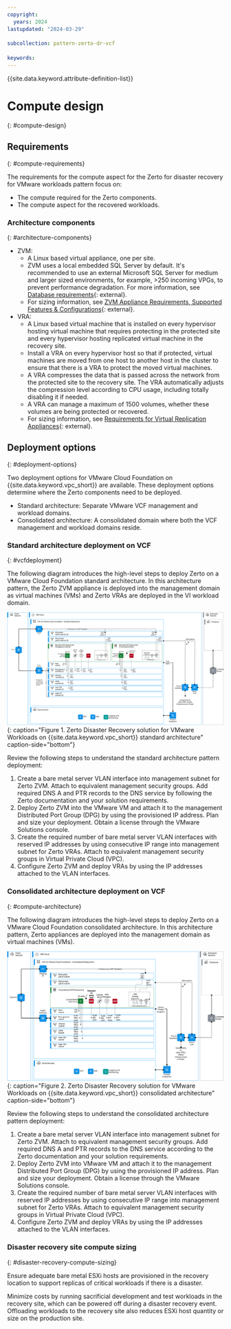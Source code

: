 ```yaml
---
copyright:
  years: 2024
lastupdated: "2024-03-29"

subcollection: pattern-zerto-dr-vcf

keywords:
---
```

{{site.data.keyword.attribute-definition-list}}

# Compute design
{: #compute-design}

## Requirements
{: #compute-requirements}

The requirements for the compute aspect for the Zerto for disaster recovery for VMware workloads pattern focus on:

- The compute required for the Zerto components.
- The compute aspect for the recovered workloads.

### Architecture components
{: #architecture-components}

- ZVM:
   - A Linux based virtual appliance, one per site.
   - ZVM uses a local embedded SQL Server by default. It's recommended to use an external Microsoft SQL Server for medium and larger sized environments, for example, \>250 incoming VPGs, to prevent performance degradation. For more information, see [Database requirements](https://help.zerto.com/bundle/Install.VC.HTML/page/Database_Requirements.htm){: external}.
   - For sizing information, see [ZVM Appliance Requirements, Supported Features &amp; Configurations](https://help.zerto.com/bundle/Linux.ZVM.HTML.10.0_U3/page/Book_in_Portal_-_Prerequisite_for_ZVM_Linux.htm){: external}.
- VRA:
   - A Linux based virtual machine that is installed on every hypervisor hosting virtual machine that requires protecting in the protected site and every hypervisor hosting replicated virtual machine in the recovery site.
   - Install a VRA on every hypervisor host so that if protected, virtual machines are moved from one host to another host in the cluster to ensure that there is a VRA to protect the moved virtual machines.
   - A VRA compresses the data that is passed across the network from the protected site to the recovery site. The VRA automatically adjusts the compression level according to CPU usage, including totally disabling it if needed.
   - A VRA can manage a maximum of 1500 volumes, whether these volumes are being protected or recovered.
   - For sizing information, see [Requirements for Virtual Replication Appliances](https://help.zerto.com/bundle/Prereq.VC.HTML.90/page/Requirements_for_Virtual_Replication_Appliances.htm){: external}.

## Deployment options
{: #deployment-options}

Two deployment options for VMware Cloud Foundation on {{site.data.keyword.vpc_short}} are available. These deployment options determine where the Zerto components need to be deployed.

* Standard architecture: Separate VMware VCF management and workload domains.
* Consolidated architecture: A consolidated domain where both the VCF management and workload domains reside.

### Standard architecture deployment on VCF
{: #vcfdeployment}

The following diagram introduces the high-level steps to deploy Zerto on a VMware Cloud Foundation standard architecture. In this architecture pattern, the Zerto ZVM appliance is deployed into the management domain as virtual machines (VMs) and Zerto VRAs are deployed in the VI workload domain.

![Zerto_VCF_IBM_Cloud_Standard_Architecture](image/Zerto-Architecture-Standard.svg){: caption="Figure 1. Zerto Disaster Recovery solution for VMware Workloads on {{site.data.keyword.vpc_short}} standard architecture" caption-side="bottom"}

Review the following steps to understand the standard architecture pattern deployment:

1. Create a bare metal server VLAN interface into management subnet for Zerto ZVM. Attach to equivalent management security groups. Add required DNS A and PTR records to the DNS service by following the Zerto documentation and your solution requirements.
2. Deploy Zerto ZVM into the VMware VM and attach it to the management Distributed Port Group (DPG) by using the provisioned IP address. Plan and size your deployment. Obtain a license through the VMware Solutions console.
3. Create the required number of bare metal server VLAN interfaces with reserved IP addresses by using consecutive IP range into management subnet for Zerto VRAs. Attach to equivalent management security groups in Virtual Private Cloud (VPC).
4. Configure Zerto ZVM and deploy VRAs by using the IP addresses attached to the VLAN interfaces.

### Consolidated architecture deployment on VCF
{: #compute-architecture}

The following diagram introduces the high-level steps to deploy Zerto on a VMware Cloud Foundation consolidated architecture. In this architecture pattern, Zerto appliances are deployed into the management domain as virtual machines (VMs).

![Zerto_VCF_IBM_Cloud_Consolidated_Architecture](image/Zerto-Architecture-Consolidated.svg){: caption="Figure 2. Zerto Disaster Recovery solution for VMware Workloads on {{site.data.keyword.vpc_short}} consolidated architecture" caption-side="bottom"}

Review the following steps to understand the consolidated architecture pattern deployment:

1. Create a bare metal server VLAN interface into management subnet for Zerto ZVM. Attach to equivalent management security groups. Add required DNS A and PTR records to the DNS service according to the Zerto documentation and your solution requirements.
2. Deploy Zerto ZVM into VMware VM and attach it to the management Distributed Port Group (DPG) by using the provisioned IP address. Plan and size your deployment. Obtain a license through the VMware Solutions console.
3. Create the required number of bare metal server VLAN interfaces with reserved IP addresses by using consecutive IP range into management subnet for Zerto VRAs. Attach to equivalent management security groups in Virtual Private Cloud (VPC).
4. Configure Zerto ZVM and deploy VRAs by using the IP addresses attached to the VLAN interfaces.

### Disaster recovery site compute sizing
{: #disaster-recovery-compute-sizing}

Ensure adequate bare metal ESXi hosts are provisioned in the recovery location to support replicas of critical workloads if there is a disaster.

Minimize costs by running sacrificial development and test workloads in the recovery site, which can be powered off during a disaster recovery event. Offloading workloads to the recovery site also reduces ESXi host quantity or size on the production site.
